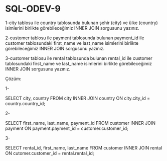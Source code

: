 # SQL-ODEV-9

1-city tablosu ile country tablosunda bulunan şehir (city) ve ülke (country) isimlerini birlikte görebileceğimiz INNER JOIN sorgusunu yazınız.

2-customer tablosu ile payment tablosunda bulunan payment_id ile customer tablosundaki first_name ve last_name isimlerini birlikte görebileceğimiz INNER JOIN sorgusunu yazınız.

3-customer tablosu ile rental tablosunda bulunan rental_id ile customer tablosundaki first_name ve last_name isimlerini birlikte görebileceğimiz INNER JOIN sorgusunu yazınız.

Çözüm:

1-

SELECT city, country FROM city
INNER JOIN country ON city.city_id = country.country_id;

2-

SELECT first_name, last_name, payment_id FROM customer
INNER JOIN payment ON payment.payment_id = customer.customer_id;

3-

SELECT rental_id, first_name, last_name FROM customer
INNER JOIN rental ON cutomer.customer_id = rental.rental_id;
